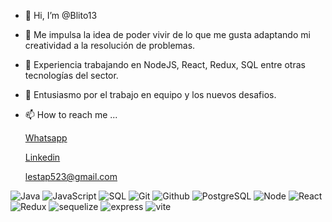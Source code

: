 - 👋 Hi, I’m @Blito13
- 👀 Me impulsa la idea de poder vivir de lo que me gusta adaptando mi creatividad a  la resolución de problemas. 
- 🌱 Experiencia trabajando en NodeJS, React, Redux, SQL entre otras tecnologías del sector. 
- 💞️ Entusiasmo por  el trabajo en equipo y los nuevos desafios.
- 📫 How to reach me ...

  [Whatsapp](https://wa.me/3512137573)</br>
  
  [Linkedin](https://www.linkedin.com/in/pablolesta/)
  
  lestap523@gmail.com

![Java](https://img.shields.io/badge/-Java-000000?style=flat&logo=java)
![JavaScript](https://img.shields.io/badge/-JavaScript-000000?style=flat&logo=javascript)
![SQL](https://img.shields.io/badge/-SQL-000000?style=flat&logo=mysql)
![Git](https://img.shields.io/badge/-Git-000000?style=flat&logo=git)
![Github](https://img.shields.io/badge/-Github-000000?style=flat&logo=github)
![PostgreSQL](https://img.shields.io/badge/-PostgreSQL-000000?style=flat&logo=postgresql) 
![Node](https://img.shields.io/badge/-Node-000000?style=flat&logo=node.js) 
![React](https://img.shields.io/badge/-React-000000?style=flat&logo=react) 
![Redux](https://img.shields.io/badge/-Redux-000000?style=flat&logo=redux) 
![sequelize](https://img.shields.io/badge/-sequelize-000000?style=flat&logo=sequelize)
![express](https://img.shields.io/badge/-express-000000?style=flat&logo=express)
![vite](https://img.shields.io/badge/-vite-000000?style=flat&logo=vite)

